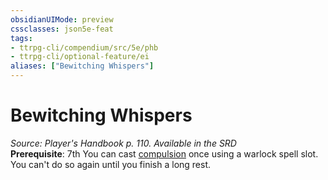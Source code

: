 ```yaml
---
obsidianUIMode: preview
cssclasses: json5e-feat
tags:
- ttrpg-cli/compendium/src/5e/phb
- ttrpg-cli/optional-feature/ei
aliases: ["Bewitching Whispers"]
---
```

# Bewitching Whispers
*Source: Player's Handbook p. 110. Available in the <span title='Systems Reference Document (5.1)'>SRD</span>*  
**Prerequisite**: 7th
You can cast [compulsion](3-Mechanics/CLI/spells/compulsion.md) once using a warlock spell slot. You can't do so again until you finish a long rest.